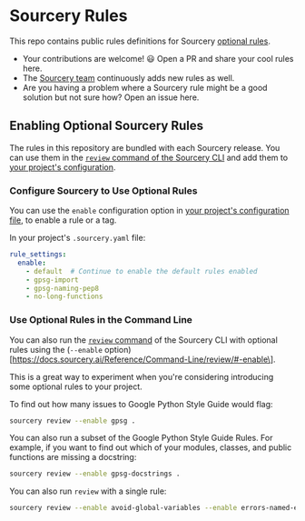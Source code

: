 # Sourcery Rules

This repo contains public rules definitions for Sourcery
[optional rules](https://docs.sourcery.ai/Reference/Optional-Rules/).

- Your contributions are welcome! 😃 Open a PR and share your cool rules here.
- The [Sourcery team](https://sourcery.ai/about/) continuously adds new rules as
  well.
- Are you having a problem where a Sourcery rule might be a good solution but
  not sure how? Open an issue here.

## Enabling Optional Sourcery Rules

The rules in this repository are bundled with each Sourcery release. You can use
them in the
[`review` command of the Sourcery CLI](https://docs.sourcery.ai/Reference/Command-Line/review/)
and add them to
[your project's configuration](https://docs.sourcery.ai/Reference/Configuration/sourcery-yaml/).

### Configure Sourcery to Use Optional Rules

You can use the `enable` configuration option in
[your project's configuration file](https://docs.sourcery.ai/Reference/Configuration/sourcery-yaml/),
to enable a rule or a tag.

In your project's `.sourcery.yaml` file:

```yaml
rule_settings:
  enable:
    - default  # Continue to enable the default rules enabled
    - gpsg-import
    - gpsg-naming-pep8
    - no-long-functions
```

### Use Optional Rules in the Command Line

You can also run the
[`review` command](https://docs.sourcery.ai/Reference/Command-Line/review/) of
the Sourcery CLI with optional rules using the (`--enable`
option)\[https://docs.sourcery.ai/Reference/Command-Line/review/#-enable\].

This is a great way to experiment when you're considering introducing some
optional rules to your project.

To find out how many issues to Google Python Style Guide would flag:

```sh
sourcery review --enable gpsg .
```

You can also run a subset of the Google Python Style Guide Rules. For example,
if you want to find out which of your modules, classes, and public functions are
missing a docstring:

```sh
sourcery review --enable gpsg-docstrings .
```

You can also run `review` with a single rule:

```sh
sourcery review --enable avoid-global-variables --enable errors-named-error .
```
